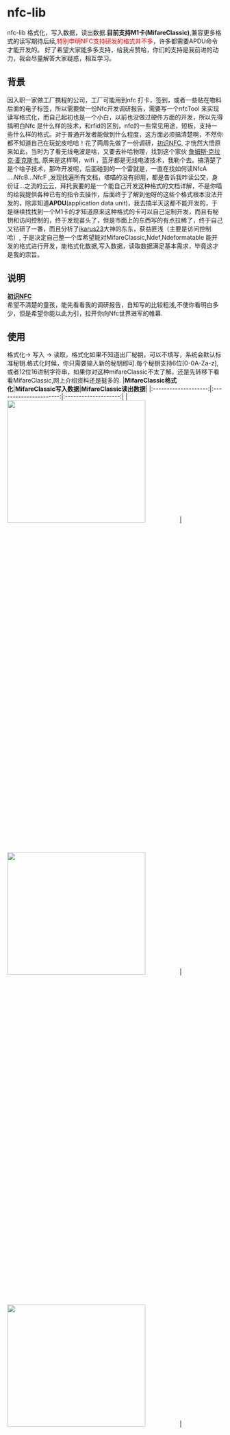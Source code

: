 # nfc-lib
nfc-lib 格式化，写入数据，读出数据.__目前支持M1卡(MifareClassic)__,兼容更多格式的读写期待后续,<font color=#FF0000>特别申明NFC支持研发的格式并不多</font>，许多都需要APDU命令才能开发的。
好了希望大家能多多支持，给我点赞哈，你们的支持是我前进的动力，我会尽量解答大家疑惑，相互学习。


## 背景  
因入职一家做工厂携程的公司，工厂可能用到nfc 打卡，签到，或者一些贴在物料后面的电子标签，所以需要做一份Nfc开发调研报告，需要写一个nfcTool 来实现读写格式化，而自己起初也是一个小白，以前也没做过硬件方面的开发，所以先得搞明白Nfc 是什么样的技术，和rfid的区别，nfc的一些常见用途，短板，支持一些什么样的格式。对于普通开发者能做到什么程度，这方面必须搞清楚啊，不然你都不知道自己在玩蛇皮哈哈！花了两周先做了一份调研，[初识NFC](#说明), 才恍然大悟原来如此，当时为了看无线电波是啥，又要去补哈物理，找到这个家伙 [詹姆斯·克拉克·麦克斯韦](https://baike.baidu.com/item/%E8%A9%B9%E5%A7%86%E6%96%AF%C2%B7%E5%85%8B%E6%8B%89%E5%85%8B%C2%B7%E9%BA%A6%E5%85%8B%E6%96%AF%E9%9F%A6/314955?fromtitle=%E9%BA%A6%E5%85%8B%E6%96%AF%E9%9F%A6&fromid=161423&fr=aladdin), 原来是这样啊，wifi ，蓝牙都是无线电波技术，我勒个去。搞清楚了是个啥子技术，那咋开发呢，后面碰到的一个雷就是，一直在找如何读NfcA ....NfcB...NfcF ,发现找遍所有文档，塔喵的没有卵用，都是告诉我咋读公交，身份证...之流的云云，拜托我要的是一个能自己开发这种格式的文档详解，不是你喵的给我提供各种已有的指令去操作，后面终于了解到他呀的这些个格式根本没法开发的，除非知道**APDU**(application data unit)，我去搞半天这都不能开发的，于是继续找找到一个M1卡的才知道原来这种格式的卡可以自己定制开发，而且有秘钥和访问控制的，终于发现苗头了，但是市面上的东西写的有点拉稀了，终于自己又钻研了一番，而且分析了[ikarus23](https://github.com/ikarus23/MifareClassicTool)大神的东东，获益匪浅（主要是访问控制哈）, 于是决定自己整一个库希望能对MifareClassic,Ndef,Ndeformatable 能开发的格式进行开发，能格式化数据,写入数据，读取数据满足基本需求，毕竟这才是我的宗旨。


## 说明
**[初识NFC](https://github.com/xunhuangj/resource/blob/master/nfcRes/%E5%88%9D%E8%AF%86NFC.pdf)**<br />
希望不清楚的童孩，能先看看我的调研报告，自知写的比较粗浅,不使你看明白多少，但是希望你能以此为引，拉开你向Nfc世界进军的帷幕.

## 使用
格式化-> 写入 -> 读取，格式化如果不知道出厂秘钥，可以不填写，系统会默认标准秘钥.格式化时候，你只需要输入新的秘钥即可.每个秘钥支持6位[0-0A-Za-z],或者12位16进制字符串，如果你对这种mifareClassic不太了解，还是先转移下看看MifareClassic,网上介绍资料还是挺多的.
|**MifareClassic格式化**|**MifareClassic写入数据**|__MifareClassic读出数据__|
|:--------------------:|:----------------------:|:--------------------:|
|<img src="https://github.com/xunhuangj/resource/blob/master/nfcimg/nfc_format.jpg" width="80%" height="27%">|<img src="https://github.com/xunhuangj/resource/blob/master/nfcimg/nfc_write.jpg" width="80%" height="27%">|<img src="https://github.com/xunhuangj/resource/blob/master/nfcimg/nfc_read.jpg" width="80%" height="27%">|

## code(MifareClassic)
**格式化**
```java
mcSimpleRW.setCurKeys(curKeys);
mcSimpleRW.setNewKeys(newKeys);
mcSimpleRW.nfcrw.format(intent,new NfcCall.Callback<MCResponse>() {
            @Override
            public void failedCall(NfcRequest request, Exception ex) {
                UIRun.toastLength(ex.getMessage());
            }

            @Override
            public void successCall(NfcRequest request, NfcResponse<MCResponse> nfcResponse) {
                MCResponse mcResponse = nfcResponse.getResponse();
                UIRun.toastLength(mcResponse.toString());

            }
        });
```
**写入数据**
```java
mcSimpleRW.setCurKeys(curKeys);
   mcSimpleRW.nfcrw.write(intent, mText, new NfcCall.Callback<MCResponse>() {
            @Override
            public void failedCall(NfcRequest request, Exception ex) {
                UIRun.toastLength(ex.getMessage());
            }

            @Override
            public void successCall(NfcRequest request, NfcResponse<MCResponse> nfcResponse) {
                MCResponse response = nfcResponse.getResponse();
                UIRun.toastLength("写入成功");
            }
        });
```
**读出数据**
```
mcSimpleRW.setCurKeys(curKeys);
    mcSimpleRW.nfcrw.read(intent, new NfcCall.Callback<MCResponse>() {
            @Override
            public void failedCall(NfcRequest request, Exception ex) {
//                    UIRun.toastLength(ex.getMessage());
                mNfcText.setText(ex.getMessage());
            }

            @Override
            public void successCall(NfcRequest request, NfcResponse<MCResponse> nfcResponse) {
                MCResponse mcResponse = nfcResponse.getResponse();
                mNfcText.setText(mcResponse.toString() + "\n" + mcResponse.getHexString());
            }
        });
```




